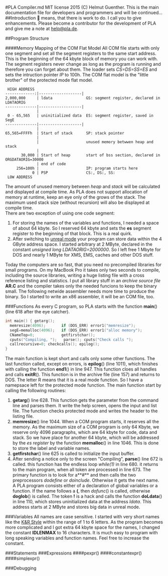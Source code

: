 #PLA Compiler.md 
MIT license 2015 (C) Helmut Guenther. 
This is the main documentation file for developers and programmers and will be continued...
##Introduction
:round_pushpin:  means, that there is work to do. I call you to give enhancements. Please become a contributor for the development of PLA and give me a note at [help@pla.de](help@pla.de).

##Program Structure

####Memory Mapping of the COM Flat Model
All COM file starts with only one segment and set all the segment registers to the same start address. This is the beginning of the 64 kbyte block of memory you can work with. The segment registers never change as long as the program is running and therefore you can forget about them. The loader sets *CS=DS=SS=ES* and sets the intruction pointer *IP* to 100h. The COM flat model is the "little brother" of the protected mode flat model. 
```
 HIGH ADDRESS                    
-------------:|-------------------|
2,000,000     | ldata               GS: segment register, declared in LDATAORIG
--------------|-------------------|              
              |                    
 0 - 65,565   | uninitialized data  ES: segment register, saved in SegE
--------------|-------------------|
              |
65,565=FFFFh  | Start of stack      SP: stack pointer
              |
              |                     unused memory betwwen heap and stack      
              |
       30,000 | Start of heap       start of bss section, declared in ORGDATAORIG=30000 
              | end of code                    
     256=100h |                     IP: program starts here
            0 | PSP                 CS:, DS:, SS:
 LOW ADDRESS  
```
The amount of unused memory between *heap* and *stack* will be calculated and displayed at compile time. As PLA does not support allocation of memory at runtime, keep an eye only of the grows of the stack. The maximum used stack size (without recursion) will also be displayed at compile time.           
There are two exception of using one code segment:     
1. For storing the names of the variables and functions, I needed a space of about 64 kbyte. So I reserved 64 kbyte and sets the **es** segment register to the beginning of that block. This is a real quirk.   
2. After switching to [unreal mode](http://en.wikipedia.org/wiki/Unreal_mode) your program can store data within the 4 GByte address space. I started arbitrary at 2 MByte, declared in the constant *unsigned long LDATAORIG=2000000*. So I left free 1 Mbyte for DOS and nearly 1 MByte for XMS, EMS, caches and other DOS stuff.

Today the computers are so fast, that you need no precompiled libraries for small programs. On my MacBook Pro it takes only two seconds to compile, including the source libraries, writing a huge listing file with a cross reference listing and statistics. I put all library stuff in an *archive source file* **AR.C** and the compiler takes only the needed funcions to keep the binary small. The following netwide assembler needs more time to produce the binary. So I started to write an x86 assembler, it will be an COM file, too.

###Functions
As every C program, so PLA starts with the function **main**() (line 618 after the eye catcher). 
```C
int main() { getarg();
  memresize(4096);       if (DOS_ERR) error1("memresize");
  segE=memalloc(4096);   if (DOS_ERR) error1("alloc memory");
  CNameTop=0;            getfirstchar();
  cputs("Compiling, ");   parse(); cputs("Check calls ");
  callrecursive=0; checkcalls(); epilog();
}
```
The main function is kept short and calls only some other functions. The last function called, except on errors,  is  **epilog**() (line 1011), which finishes with calling the function **end1**() in line 947. This function cloes all handles and calls **exitR**(). This function is in the archive file (line 157) and returns to DOS. The letter R means that it is a real mode function. So I have a namepsace left for the protected mode function.
The main function start by calling the following routines:

1. **getarg**() line 628. This function gets the parameter from the command line and parses them. It write the help screen, opens the input and list file. The function checks protected mode and writes the header to the listing file.
2. **memresize**() line 1044. When a COM program starts, it reserves all the memory. As the maximum size of a COM program is only 64 Kbyte, we reserve only 4096 paragraphs, which are 64 kbyte for code, data and stack. So we have place for another 64 kbyte, which will be addressed by the *es register* by the function **memalloc**() in line 1046. This is done to store the label and variable names. 
3. **getfirstchar**() line 625 is called to initialize the input buffer.
4. After sending a notice only to the screen "Compiling", **parse**() line 672 is called. this function has the endless loop *while(1)* in line 680. it returns to the main program, when all token are processed in line 673. The primary function is to look for a**#** and then calls the two preprocessors *dodefine* or *doinclude*. Otherwise it gets the next name. A PLA program consists either of a declaration of global variables or a function. If the name follows a **(**, then *dofunc*() is called, otherwise **doglob**() is called. The token **!** is a hack and calls the function **doLdata**() in line 110, which stores uninitialized data at the address *ldata*. This address starts at 2 MByte and stores big data in unreal mode.

###Variables
All names are case sensitive. I started with very short names like the [K&R Style](http://en.wikipedia.org/wiki/C_(programming_language)#K.26R_C) within the range of 1 to 6 letters. As the program becomes more complicated and I got extra 64 kbyte space for the names, I changed the constant **IDLENMAX** to 16 characters. It is much easy to program with long speaking variables and function names. Feel free to increase the constant.

###Statements
###Expressions
####pexpr()
####constantexpr()
####simplexpr()

###Debugging
